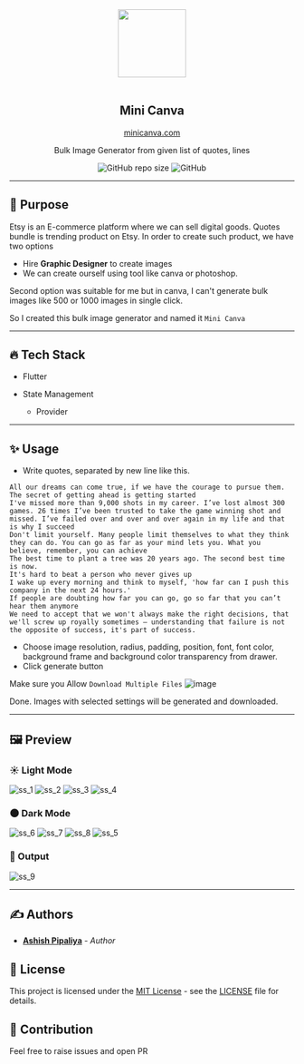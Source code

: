<div align="center">
<img src="https://user-images.githubusercontent.com/32923529/169699428-22ce77a0-cae8-45b4-94ae-2b3d990c8e25.png" width="120"/>
<br>
<br>
<h2>Mini Canva</h2>
<a href="https://minicanva.xyz/">minicanva.com</a>
<p>Bulk Image Generator from given list of quotes, lines</p>

![GitHub repo size](https://img.shields.io/github/repo-size/ashishpipaliya/bundlegenerator?style=for-the-badge)
![GitHub](https://img.shields.io/github/license/ashishpipaliya/bundlegenerator?style=for-the-badge)
</div>

____
## 🌈 Purpose
 Etsy is an E-commerce platform where we can sell digital goods. Quotes bundle is trending product on Etsy. In order to create such product, we have two options
- Hire <strong>Graphic Designer</strong> to create images
- We can create ourself using tool like canva or photoshop.

Second option was suitable for me but in canva, I can't generate bulk images like 500 or 1000 images in single click.

So I created this bulk image generator and named it `Mini Canva`
____
## 🔥 Tech Stack
- Flutter

- State Management 
    - Provider
____
## ✨ Usage
- Write quotes, separated by new line like this.

```
All our dreams can come true, if we have the courage to pursue them.
The secret of getting ahead is getting started
I've missed more than 9,000 shots in my career. I’ve lost almost 300 games. 26 times I’ve been trusted to take the game winning shot and missed. I’ve failed over and over and over again in my life and that is why I succeed
Don't limit yourself. Many people limit themselves to what they think they can do. You can go as far as your mind lets you. What you believe, remember, you can achieve
The best time to plant a tree was 20 years ago. The second best time is now.
It's hard to beat a person who never gives up
I wake up every morning and think to myself, 'how far can I push this company in the next 24 hours.'
If people are doubting how far you can go, go so far that you can’t hear them anymore
We need to accept that we won't always make the right decisions, that we'll screw up royally sometimes – understanding that failure is not the opposite of success, it's part of success.
```
- Choose image resolution, radius, padding, position, font, font color, background frame and background color transparency from drawer.
- Click generate button

Make sure you Allow `Download Multiple Files`
![image](https://user-images.githubusercontent.com/32923529/169703626-d2e3befa-ac93-43b4-94bf-b21799e00a70.png)


Done. Images with selected settings will be generated and downloaded. 
____
## 🖼️ Preview
### ☀️ Light Mode
![ss_1](https://user-images.githubusercontent.com/32923529/169699013-0cad1ada-6b7a-475c-9495-92d039953949.png)
![ss_2](https://user-images.githubusercontent.com/32923529/169699019-9db0862d-3bc6-46eb-8243-200809d5fa87.png)
![ss_3](https://user-images.githubusercontent.com/32923529/169699022-2a98e98a-9c4d-49f6-9613-b5fa745bd62e.png)
![ss_4](https://user-images.githubusercontent.com/32923529/169699024-79a1dfc3-94cd-4cd8-b9a3-5a6b6ccd10ec.png)

### 🌑 Dark Mode
![ss_6](https://user-images.githubusercontent.com/32923529/169699027-bdbc118f-9bf7-4f71-9a0b-3ed8be7cd4a3.png)
![ss_7](https://user-images.githubusercontent.com/32923529/169699029-5cb3238f-9387-4c6f-ba1c-e0009cb56cb9.png)
![ss_8](https://user-images.githubusercontent.com/32923529/169699040-93731f98-f579-42bd-8766-341c5b7fbe9d.png)
![ss_5](https://user-images.githubusercontent.com/32923529/169699026-9714d769-9479-4a56-9af2-be42e9027af6.png)

### 🚀 Output
![ss_9](https://user-images.githubusercontent.com/32923529/169699043-f45055d0-754e-4412-8a5f-64391d2e4279.png)

____
## ✍️ Authors

- [**Ashish Pipaliya**](https://github.com/ashishpipaliya) - _Author_

## 📜 License

This project is licensed under the [MIT License](https://opensource.org/licenses/MIT) - see the [LICENSE](LICENSE) file for details.

## 🧰 Contribution
Feel free to raise issues and open PR